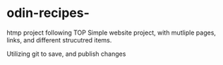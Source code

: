 # odin-recipes-
htmp project following TOP
Simple website project, with mutliple pages, links, and different strucutred items.

Utilizing git to save, and publish changes
